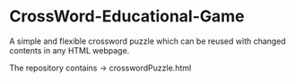# CrossWord-Educational-Game

A simple and flexible crossword puzzle which can be reused with changed contents in any HTML webpage.

The repository contains
-> crosswordPuzzle.html
